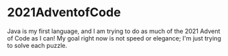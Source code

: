 # 2021AdventofCode
Java is my first language, and I am trying to do as much of the 2021 Advent of Code as I can!
My goal right now is not speed or elegance; I'm just trying to solve each puzzle.
